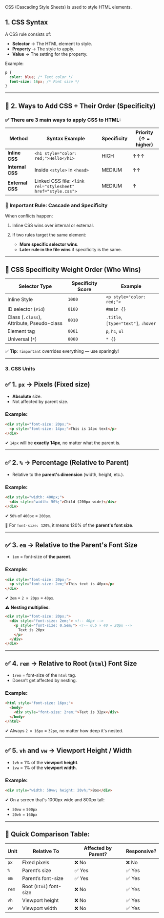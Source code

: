 CSS (Cascading Style Sheets) is used to style HTML elements.

## **1. CSS Syntax**
A CSS rule consists of:
- **Selector** → The HTML element to style.
- **Property** → The style to apply.
- **Value** → The setting for the property.

Example:
```css
p {
  color: blue; /* Text color */
  font-size: 16px; /* Font size */
}
```

---

## 🧩 2. **Ways to Add CSS + Their Order (Specificity)**

### ✅ There are **3 main ways** to apply CSS to HTML:

| Method           | Syntax Example                                              | Specificity | Priority (↑ = higher) |
| ---------------- | ----------------------------------------------------------- | ----------- | --------------------- |
| **Inline CSS**   | `<h1 style="color: red;">Hello</h1>`                        | HIGH        | ↑↑↑                   |
| **Internal CSS** | Inside `<style>` in `<head>`                                | MEDIUM      | ↑↑                    |
| **External CSS** | Linked CSS file: `<link rel="stylesheet" href="style.css">` | MEDIUM      | ↑                     |

### 🧠 **Important Rule: Cascade and Specificity**

When conflicts happen:

1. Inline CSS wins over internal or external.
2. If two rules target the same element:

   * **More specific selector wins**.
   * **Later rule in the file wins** if specificity is the same.

---

## 🧮 **CSS Specificity Weight Order (Who Wins)**

| Selector Type                             | Specificity Score | Example                             |
| ----------------------------------------- | ----------------- | ----------------------------------- |
| Inline Style                              | `1000`            | `<p style="color: red;">`           |
| ID selector (`#id`)                       | `0100`            | `#main {}`                          |
| Class (`.class`), Attribute, Pseudo-class | `0010`            | `.title`, `[type="text"]`, `:hover` |
| Element tag                               | `0001`            | `p`, `h1`, `ul`                     |
| Universal (`*`)                           | `0000`            | `* {}`                              |

✅ **Tip**: `!important` overrides everything — use sparingly!

---

### 3. CSS Units

## ✅ 1. `px` → Pixels (Fixed size)

* **Absolute** size.
* Not affected by parent size.

### Example:

```html
<div style="font-size: 20px;">
  <p style="font-size: 14px;">This is 14px text</p>
</div>
```

✔ `14px` will be **exactly 14px**, no matter what the parent is.

---

## ✅ 2. `%` → Percentage (Relative to Parent)

* Relative to the **parent's dimension** (width, height, etc.).

### Example:

```html
<div style="width: 400px;">
  <div style="width: 50%;">Child (200px wide)</div>
</div>
```

✔ `50%` of `400px` = `200px`.

📌 For `font-size: 120%`, it means 120% of the **parent's font size**.

---

## ✅ 3. `em` → Relative to the Parent's Font Size

* `1em` = font-size of **the parent**.

### Example:

```html
<div style="font-size: 20px;">
  <p style="font-size: 2em;">This text is 40px</p>
</div>
```

✔ `2em` = `2 × 20px` = `40px`.

⚠️ **Nesting multiplies**:

```html
<div style="font-size: 20px;">
  <div style="font-size: 2em;"> <!-- 40px -->
    <p style="font-size: 0.5em;"> <!-- 0.5 × 40 = 20px -->
      Text is 20px
    </p>
  </div>
</div>
```

---

## ✅ 4. `rem` → Relative to Root (`html`) Font Size

* `1rem` = font-size of the `html` tag.
* Doesn’t get affected by nesting.

### Example:

```html
<html style="font-size: 16px;">
  <body>
    <div style="font-size: 2rem;">Text is 32px</div>
  </body>
</html>
```

✔ Always `2 × 16px` = `32px`, no matter how deep it's nested.

---

## ✅ 5. `vh` and `vw` → Viewport Height / Width

* `1vh` = 1% of the **viewport height**.
* `1vw` = 1% of the **viewport width**.

### Example:

```html
<div style="width: 50vw; height: 20vh;">Box</div>
```

✔ On a screen that's 1000px wide and 800px tall:

* `50vw` = `500px`
* `20vh` = `160px`

---

## 🔁 Quick Comparison Table:

| Unit  | Relative To             | Affected by Parent? | Responsive? |
| ----- | ----------------------- | ------------------- | ----------- |
| `px`  | Fixed pixels            | ❌ No                | ❌ No        |
| `%`   | Parent’s size           | ✅ Yes               | ✅ Yes       |
| `em`  | Parent’s font-size      | ✅ Yes               | ✅ Yes       |
| `rem` | Root (`html`) font-size | ❌ No                | ✅ Yes       |
| `vh`  | Viewport height         | ❌ No                | ✅ Yes       |
| `vw`  | Viewport width          | ❌ No                | ✅ Yes       |
